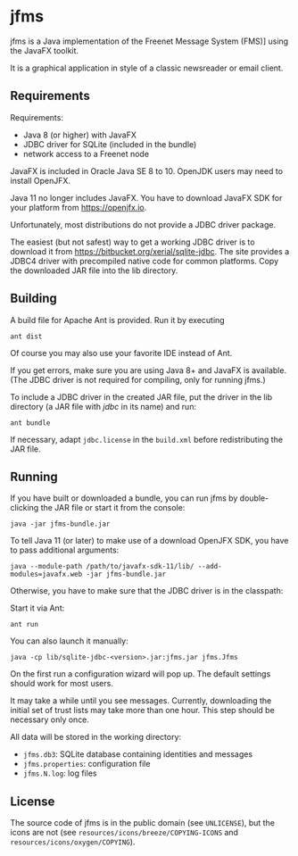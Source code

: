 jfms
====

jfms is a Java implementation of the Freenet Message System (FMS)] using the
JavaFX toolkit.

It is a graphical application in style of a classic newsreader or email client.

Requirements
------------

Requirements:

* Java 8 (or higher) with JavaFX
* JDBC driver for SQLite (included in the bundle)
* network access to a Freenet node

JavaFX is included in Oracle Java SE 8 to 10. OpenJDK users may need to install
OpenJFX.

Java 11 no longer includes JavaFX. You have to download JavaFX SDK for your
platform from <https://openjfx.io>.

Unfortunately, most distributions do not provide a JDBC driver package.

The easiest (but not safest) way to get a working JDBC driver is to download it
from <https://bitbucket.org/xerial/sqlite-jdbc>. The site provides a JDBC4
driver with precompiled native code for common platforms. Copy the downloaded
JAR file into the lib directory.

Building
--------

A build file for Apache Ant is provided. Run it by executing

	ant dist

Of course you may also use your favorite IDE instead of Ant.

If you get errors, make sure you are using Java 8+ and JavaFX is available.
(The JDBC driver is not required for compiling, only for running jfms.)

To include a JDBC driver in the created JAR file, put the driver in the lib
directory (a JAR file with _jdbc_ in its name) and run:

	ant bundle

If necessary, adapt `jdbc.license` in the `build.xml` before redistributing the
JAR file.

Running
-------

If you have built or downloaded a bundle, you can run jfms by double-clicking
the JAR file or start it from the console:

	java -jar jfms-bundle.jar

To tell Java 11 (or later) to make use of a download OpenJFX SDK, you have
to pass additional arguments:

	java --module-path /path/to/javafx-sdk-11/lib/ --add-modules=javafx.web -jar jfms-bundle.jar

Otherwise, you have to make sure that the JDBC driver is in the classpath:

Start it via Ant:

	ant run

You can also launch it manually:

	java -cp lib/sqlite-jdbc-<version>.jar:jfms.jar jfms.Jfms

On the first run a configuration wizard will pop up. The default settings
should work for most users.

It may take a while until you see messages. Currently, downloading the
initial set of trust lists may take more than one hour. This step should be
necessary only once.

All data will be stored in the working directory:

* `jfms.db3`: SQLite database containing identities and messages
* `jfms.properties`: configuration file
* `jfms.N.log`: log files

License
-------

The source code of jfms is in the public domain (see `UNLICENSE`), but the
icons  are not (see `resources/icons/breeze/COPYING-ICONS` and
`resources/icons/oxygen/COPYING`).
